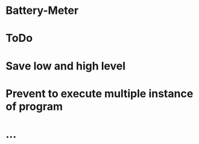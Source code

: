 # Battery-Meter

# ToDo
# Save low and high level
# Prevent to execute multiple instance of program
# ...
